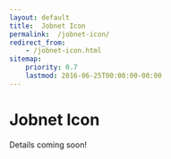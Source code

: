 ```yaml
---
layout: default
title:  Jobnet Icon
permalink:  /jobnet-icon/
redirect_from: 
    - /jobnet-icon.html
sitemap: 
    priority: 0.7
    lastmod: 2016-06-25T00:00:00-00:00
---
```


# <i class="fa fa-circle"></i> Jobnet Icon
Details coming soon!
